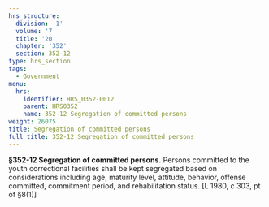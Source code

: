 ```yaml
---
hrs_structure:
  division: '1'
  volume: '7'
  title: '20'
  chapter: '352'
  section: 352-12
type: hrs_section
tags:
  - Government
menu:
  hrs:
    identifier: HRS_0352-0012
    parent: HRS0352
    name: 352-12 Segregation of committed persons
weight: 26075
title: Segregation of committed persons
full_title: 352-12 Segregation of committed persons
---
```

**§352-12 Segregation of committed persons.** Persons committed to the youth correctional facilities shall be kept segregated based on considerations including age, maturity level, attitude, behavior, offense committed, commitment period, and rehabilitation status. [L 1980, c 303, pt of §8(1)]